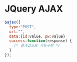 # JQuery AJAX

```javascript
$ajax({
  type:"POST",
  url:"",
  data:{id:value, pw:value}
  success:function(response) {
    /* 결과값으로 기능구현 */
  }
});
```